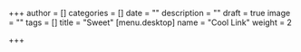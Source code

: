 +++
author = []
categories = []
date = ""
description = ""
draft = true
image = ""
tags = []
title = "Sweet"
[menu.desktop]
name = "Cool Link"
weight = 2

+++
